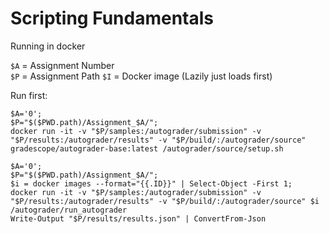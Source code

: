 # Scripting Fundamentals

Running in docker

`$A` = Assignment Number  
`$P` = Assignment Path
`$I` = Docker image (Lazily just loads first)

Run first:
```
$A='0';
$P="$($PWD.path)/Assignment_$A/";
docker run -it -v "$P/samples:/autograder/submission" -v "$P/results:/autograder/results" -v "$P/build/:/autograder/source" gradescope/autograder-base:latest /autograder/source/setup.sh
```

```
$A='0';
$P="$($PWD.path)/Assignment_$A/";
$i = docker images --format="{{.ID}}" | Select-Object -First 1;
docker run -it -v "$P/samples:/autograder/submission" -v "$P/results:/autograder/results" -v "$P/build/:/autograder/source" $i /autograder/run_autograder
Write-Output "$P/results/results.json" | ConvertFrom-Json
```
